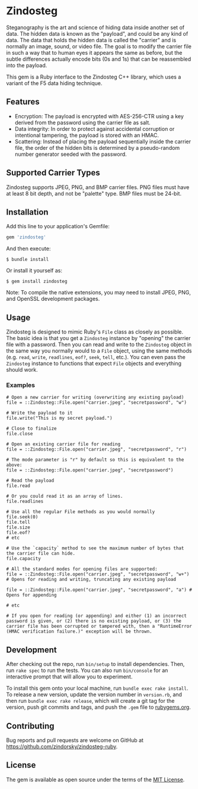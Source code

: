 # Zindosteg

Steganography is the art and science of hiding data inside another set of data. The hidden data is known as the "payload", and could be any kind of data. The data that holds the hidden data is called the "carrier" and is normally an image, sound, or video file. The goal is to modify the carrier file in such a way that to human eyes it appears the same as before, but the subtle differences actually encode bits (0s and 1s) that can be reassembled into the payload.

This gem is a Ruby interface to the Zindosteg C++ library, which uses a variant of the F5 data hiding technique.

## Features
* Encryption: The payload is encrypted with AES-256-CTR using a key derived from the password using the carrier file as salt.
* Data integrity: In order to protect against accidental corruption or intentional tampering, the payload is stored with an HMAC.
* Scattering: Instead of placing the payload sequentially inside the carrier file, the order of the hidden bits is determined by a pseudo-random number generator seeded with the password.

## Supported Carrier Types
Zindosteg supports JPEG, PNG, and BMP carrier files. PNG files must have at least 8 bit depth, and not be "palette" type. BMP files must be 24-bit.

## Installation

Add this line to your application's Gemfile:

```ruby
gem 'zindosteg'
```

And then execute:

    $ bundle install

Or install it yourself as:

    $ gem install zindosteg

Note: To compile the native extensions, you may need to install JPEG, PNG, and OpenSSL development packages.

## Usage
Zindosteg is designed to mimic Ruby's `File` class as closely as possible. The basic idea is that you get a `Zindosteg` instance by "opening" the carrier file with a password. Then you can read and write to the `Zindosteg` object in the same way you normally would to a `File` object, using the same methods (e.g. `read`, `write`, `readlines`, `eof?`, `seek`, `tell`, etc.). You can even pass the `Zindosteg` instance to functions that expect `File` objects and everything should work.

### Examples
```
# Open a new carrier for writing (overwriting any existing payload)
file = ::Zindosteg::File.open("carrier.jpeg", "secretpassword", "w")

# Write the payload to it
file.write("This is my secret payload.")

# Close to finalize
file.close

# Open an existing carrier file for reading
file = ::Zindosteg::File.open("carrier.jpeg", "secretpassword", "r")

# The mode parameter is "r" by default so this is equivalent to the above:
file = ::Zindosteg::File.open("carrier.jpeg", "secretpassword")

# Read the payload
file.read

# Or you could read it as an array of lines.
file.readlines

# Use all the regular File methods as you would normally
file.seek(0)
file.tell
file.size
file.eof?
# etc

# Use the `capacity` method to see the maximum number of bytes that the carrier file can hide.
file.capacity

# All the standard modes for opening files are supported:
file = ::Zindosteg::File.open("carrier.jpeg", "secretpassword", "w+") # Opens for reading and writing, truncating any existing payload

file = ::Zindosteg::File.open("carrier.jpeg", "secretpassword", "a") # Opens for appending

# etc

# If you open for reading (or appending) and either (1) an incorrect password is given, or (2) there is no existing payload, or (3) the carrier file has been corrupted or tampered with, then a "RuntimeError (HMAC verification failure.)" exception will be thrown.

```

## Development

After checking out the repo, run `bin/setup` to install dependencies. Then, run `rake spec` to run the tests. You can also run `bin/console` for an interactive prompt that will allow you to experiment.

To install this gem onto your local machine, run `bundle exec rake install`. To release a new version, update the version number in `version.rb`, and then run `bundle exec rake release`, which will create a git tag for the version, push git commits and tags, and push the `.gem` file to [rubygems.org](https://rubygems.org).

## Contributing

Bug reports and pull requests are welcome on GitHub at https://github.com/zindorsky/zindosteg-ruby.

## License

The gem is available as open source under the terms of the [MIT License](https://opensource.org/licenses/MIT).
